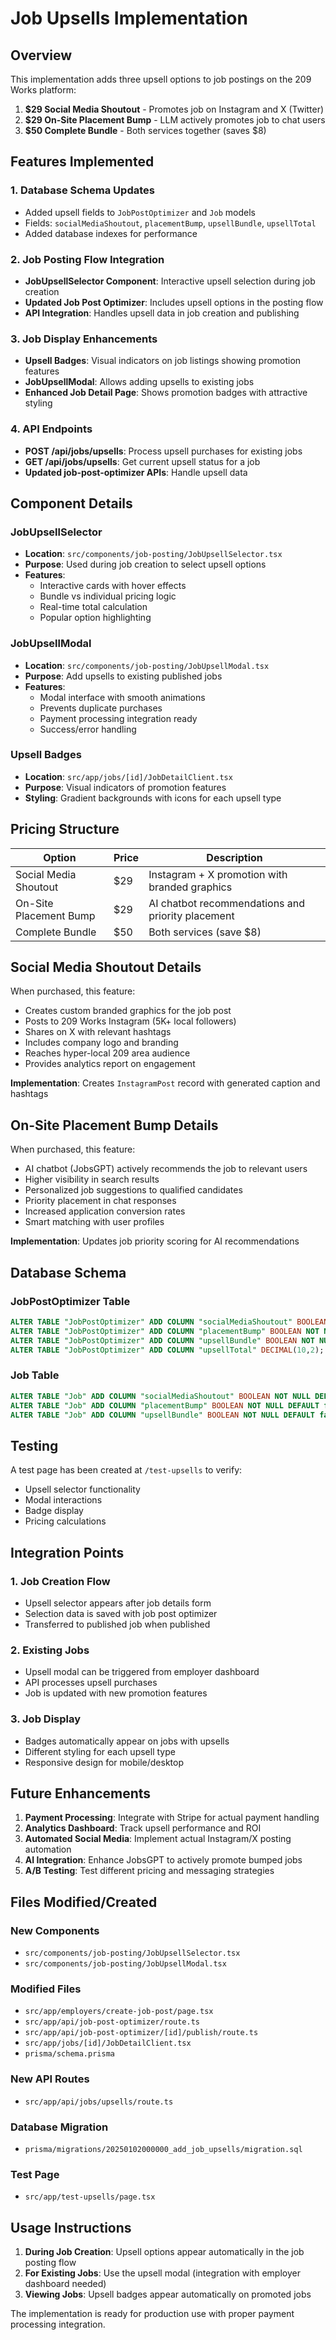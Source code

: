 # Job Upsells Implementation

## Overview

This implementation adds three upsell options to job postings on the 209 Works platform:

1. **$29 Social Media Shoutout** - Promotes job on Instagram and X (Twitter)
2. **$29 On-Site Placement Bump** - LLM actively promotes job to chat users
3. **$50 Complete Bundle** - Both services together (saves $8)

## Features Implemented

### 1. Database Schema Updates

- Added upsell fields to `JobPostOptimizer` and `Job` models
- Fields: `socialMediaShoutout`, `placementBump`, `upsellBundle`, `upsellTotal`
- Added database indexes for performance

### 2. Job Posting Flow Integration

- **JobUpsellSelector Component**: Interactive upsell selection during job creation
- **Updated Job Post Optimizer**: Includes upsell options in the posting flow
- **API Integration**: Handles upsell data in job creation and publishing

### 3. Job Display Enhancements

- **Upsell Badges**: Visual indicators on job listings showing promotion features
- **JobUpsellModal**: Allows adding upsells to existing jobs
- **Enhanced Job Detail Page**: Shows promotion badges with attractive styling

### 4. API Endpoints

- **POST /api/jobs/upsells**: Process upsell purchases for existing jobs
- **GET /api/jobs/upsells**: Get current upsell status for a job
- **Updated job-post-optimizer APIs**: Handle upsell data

## Component Details

### JobUpsellSelector

- **Location**: `src/components/job-posting/JobUpsellSelector.tsx`
- **Purpose**: Used during job creation to select upsell options
- **Features**:
  - Interactive cards with hover effects
  - Bundle vs individual pricing logic
  - Real-time total calculation
  - Popular option highlighting

### JobUpsellModal

- **Location**: `src/components/job-posting/JobUpsellModal.tsx`
- **Purpose**: Add upsells to existing published jobs
- **Features**:
  - Modal interface with smooth animations
  - Prevents duplicate purchases
  - Payment processing integration ready
  - Success/error handling

### Upsell Badges

- **Location**: `src/app/jobs/[id]/JobDetailClient.tsx`
- **Purpose**: Visual indicators of promotion features
- **Styling**: Gradient backgrounds with icons for each upsell type

## Pricing Structure

| Option                 | Price | Description                                       |
| ---------------------- | ----- | ------------------------------------------------- |
| Social Media Shoutout  | $29   | Instagram + X promotion with branded graphics     |
| On-Site Placement Bump | $29   | AI chatbot recommendations and priority placement |
| Complete Bundle        | $50   | Both services (save $8)                           |

## Social Media Shoutout Details

When purchased, this feature:

- Creates custom branded graphics for the job post
- Posts to 209 Works Instagram (5K+ local followers)
- Shares on X with relevant hashtags
- Includes company logo and branding
- Reaches hyper-local 209 area audience
- Provides analytics report on engagement

**Implementation**: Creates `InstagramPost` record with generated caption and hashtags

## On-Site Placement Bump Details

When purchased, this feature:

- AI chatbot (JobsGPT) actively recommends the job to relevant users
- Higher visibility in search results
- Personalized job suggestions to qualified candidates
- Priority placement in chat responses
- Increased application conversion rates
- Smart matching with user profiles

**Implementation**: Updates job priority scoring for AI recommendations

## Database Schema

### JobPostOptimizer Table

```sql
ALTER TABLE "JobPostOptimizer" ADD COLUMN "socialMediaShoutout" BOOLEAN NOT NULL DEFAULT false;
ALTER TABLE "JobPostOptimizer" ADD COLUMN "placementBump" BOOLEAN NOT NULL DEFAULT false;
ALTER TABLE "JobPostOptimizer" ADD COLUMN "upsellBundle" BOOLEAN NOT NULL DEFAULT false;
ALTER TABLE "JobPostOptimizer" ADD COLUMN "upsellTotal" DECIMAL(10,2);
```

### Job Table

```sql
ALTER TABLE "Job" ADD COLUMN "socialMediaShoutout" BOOLEAN NOT NULL DEFAULT false;
ALTER TABLE "Job" ADD COLUMN "placementBump" BOOLEAN NOT NULL DEFAULT false;
ALTER TABLE "Job" ADD COLUMN "upsellBundle" BOOLEAN NOT NULL DEFAULT false;
```

## Testing

A test page has been created at `/test-upsells` to verify:

- Upsell selector functionality
- Modal interactions
- Badge display
- Pricing calculations

## Integration Points

### 1. Job Creation Flow

- Upsell selector appears after job details form
- Selection data is saved with job post optimizer
- Transferred to published job when published

### 2. Existing Jobs

- Upsell modal can be triggered from employer dashboard
- API processes upsell purchases
- Job is updated with new promotion features

### 3. Job Display

- Badges automatically appear on jobs with upsells
- Different styling for each upsell type
- Responsive design for mobile/desktop

## Future Enhancements

1. **Payment Processing**: Integrate with Stripe for actual payment handling
2. **Analytics Dashboard**: Track upsell performance and ROI
3. **Automated Social Media**: Implement actual Instagram/X posting automation
4. **AI Integration**: Enhance JobsGPT to actively promote bumped jobs
5. **A/B Testing**: Test different pricing and messaging strategies

## Files Modified/Created

### New Components

- `src/components/job-posting/JobUpsellSelector.tsx`
- `src/components/job-posting/JobUpsellModal.tsx`

### Modified Files

- `src/app/employers/create-job-post/page.tsx`
- `src/app/api/job-post-optimizer/route.ts`
- `src/app/api/job-post-optimizer/[id]/publish/route.ts`
- `src/app/jobs/[id]/JobDetailClient.tsx`
- `prisma/schema.prisma`

### New API Routes

- `src/app/api/jobs/upsells/route.ts`

### Database Migration

- `prisma/migrations/20250102000000_add_job_upsells/migration.sql`

### Test Page

- `src/app/test-upsells/page.tsx`

## Usage Instructions

1. **During Job Creation**: Upsell options appear automatically in the job posting flow
2. **For Existing Jobs**: Use the upsell modal (integration with employer dashboard needed)
3. **Viewing Jobs**: Upsell badges appear automatically on promoted jobs

The implementation is ready for production use with proper payment processing integration.
